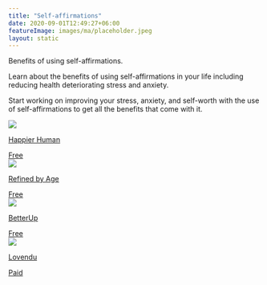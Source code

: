 ```yaml
---
title: "Self-affirmations"
date: 2020-09-01T12:49:27+06:00
featureImage: images/ma/placeholder.jpeg
layout: static
---
```


Benefits of using self-affirmations.

Learn about the benefits of using self-affirmations in your life including reducing health deteriorating stress and anxiety.

Start working on improving your stress, anxiety, and self-worth with the use of self-affirmations to get all the benefits that come with it.

<a class="ma-link" href="https://www.happierhuman.com/benefits-affirmations/"><div class="ma-card ma-card-Health"><div class="ma-icon"><img src ="/images/icon-check.png"/></div><div class="ma-name"><p>Happier Human</p></div><div class="ma-paid-text"><span>Free</span></div></div></a><a class="ma-link" href="https://refinedbyage.com/2019/12/17/7-affirmations-for-positive-aging/"><div class="ma-card ma-card-Health"><div class="ma-icon"><img src ="/images/icon-check.png"/></div><div class="ma-name"><p>Refined by Age</p></div><div class="ma-paid-text"><span>Free</span></div></div></a><a class="ma-link" href="https://www.betterup.com/blog/positive-affirmations"><div class="ma-card ma-card-Health"><div class="ma-icon"><img src ="/images/icon-check.png"/></div><div class="ma-name"><p>BetterUp</p></div><div class="ma-paid-text"><span>Free</span></div></div></a><a class="ma-link" href="https://www.awin1.com/cread.php?awinmid=25994&awinaffid=1198638&ued=https%3A%2F%2Flovendu.co.uk%2F"><div class="ma-card ma-card-Health"><div class="ma-icon"><img src ="/images/icon-pound.png"/></div><div class="ma-name"><p>Lovendu</p></div><div class="ma-paid-text"><span>Paid</span></div></div></a>  

<br/><br/>






